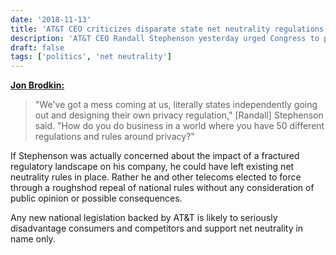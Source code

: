 ```yaml
---
date: '2018-11-13'
title: 'AT&T CEO criticizes disparate state net neutrality regulations after helping to dismantle unified, national rules'
description: 'AT&T CEO Randall Stephenson yesterday urged Congress to pass net neutrality and consumer data privacy laws that would prevent states from issuing their own stricter laws.'
draft: false
tags: ['politics', 'net neutrality']
---
```


**[Jon Brodkin:](https://arstechnica.com/?p=1410725)**

> "We've got a mess coming at us, literally states independently going out and designing their own privacy regulation," [Randall] Stephenson said. "How do you do business in a world where you have 50 different regulations and rules around privacy?"<!-- excerpt -->

If Stephenson was actually concerned about the impact of a fractured regulatory landscape on his company, he could have left existing net neutrality rules in place. Rather he and other telecoms elected to force through a roughshod repeal of national rules without any consideration of public opinion or possible consequences.

Any new national legislation backed by AT&T is likely to seriously disadvantage consumers and competitors and support net neutrality in name only.
